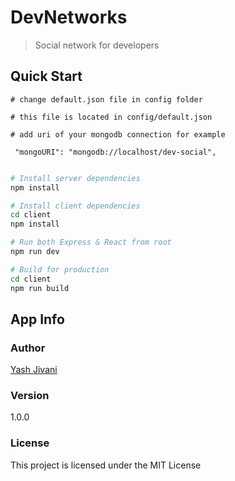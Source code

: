 # DevNetworks

> Social network for developers

## Quick Start

```
# change default.json file in config folder

# this file is located in config/default.json

# add uri of your mongodb connection for example

 "mongoURI": "mongodb://localhost/dev-social",
 
```

```bash
# Install server dependencies
npm install

# Install client dependencies
cd client
npm install

# Run both Express & React from root
npm run dev

# Build for production
cd client
npm run build
```

## App Info

### Author

[Yash Jivani](https://www.linkedin.com/in/yash-jivani-0245ab214/)

### Version

1.0.0

### License

This project is licensed under the MIT License
